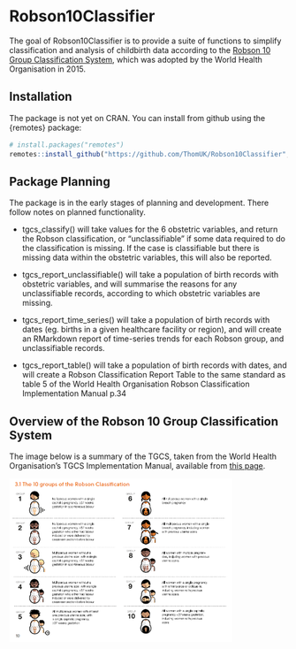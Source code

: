 
<!-- README.md is generated from README.Rmd. Please edit that file -->

# Robson10Classifier

<!-- badges: start -->
<!-- badges: end -->

The goal of Robson10Classifier is to provide a suite of functions to
simplify classification and analysis of childbirth data according to the
[Robson 10 Group Classification
System](https://www.who.int/reproductivehealth/publications/maternal_perinatal_health/robson-classification/en/),
which was adopted by the World Health Organisation in 2015.

## Installation

The package is not yet on CRAN. You can install from github using the
{remotes} package:

``` r
# install.packages("remotes")
remotes::install_github("https://github.com/ThomUK/Robson10Classifier", build_vignettes = TRUE)
```

## Package Planning

The package is in the early stages of planning and development. There
follow notes on planned functionality.

-   tgcs\_classify() will take values for the 6 obstetric variables, and
    return the Robson classification, or “unclassifiable” if some data
    required to do the classification is missing. If the case is
    classifiable but there is missing data within the obstetric
    variables, this will also be reported.

-   tgcs\_report\_unclassifiable() will take a population of birth
    records with obstetric variables, and will summarise the reasons for
    any unclassifiable records, according to which obstetric variables
    are missing.

-   tgcs\_report\_time\_series() will take a population of birth records
    with dates (eg. births in a given healthcare facility or region),
    and will create an RMarkdown report of time-series trends for each
    Robson group, and unclassifiable records.

-   tgcs\_report\_table() will take a population of birth records with
    dates, and will create a Robson Classification Report Table to the
    same standard as table 5 of the World Health Organisation Robson
    Classification Implementation Manual p.34

## Overview of the Robson 10 Group Classification System

The image below is a summary of the TGCS, taken from the World Health
Organisation’s TGCS Implementation Manual, available from [this
page](https://www.who.int/reproductivehealth/publications/maternal_perinatal_health/robson-classification/en/).

<img src="man/figures/README_Robson-Classification-Summary.png" width="80%" alt="An overview of the Robson Ten Group Classification System (TGCS), taken from the World Health Organisation's TGCS Implementation Guide."/>
